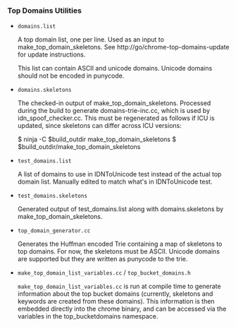 ### Top Domains Utilities

* `domains.list`

  A top domain list, one per line. Used as an input to
  make_top_domain_skeletons. See http://go/chrome-top-domains-update for update
  instructions.

  This list can contain ASCII and unicode domains. Unicode domains should not be
  encoded in punycode.


* `domains.skeletons`

  The checked-in output of make_top_domain_skeletons.  Processed during the
  build to generate domains-trie-inc.cc, which is used by
  idn_spoof_checker.cc.  This must be regenerated as follows if ICU is updated,
  since skeletons can differ across ICU versions:

  $ ninja -C $build_outdir make_top_domain_skeletons
  $ $build_outdir/make_top_domain_skeletons

* `test_domains.list`

  A list of domains to use in IDNToUnicode test instead of the actual
  top domain list. Manually edited to match what's in IDNToUnicode test.

* `test_domains.skeletons`

  Generated output of test_domains.list along with domains.skeletons
  by make_top_domain_skeletons.

* `top_domain_generator.cc`

  Generates the Huffman encoded Trie containing a map of skeletons to top
  domains. For now, the skeletons must be ASCII. Unicode domains are supported
  but they are written as punycode to the trie.

* `make_top_domain_list_variables.cc` / `top_bucket_domains.h`

  `make_top_domain_list_variables.cc` is run at compile time to generate
  information about the top bucket domains (currently, skeletons and keywords are
  created from these domains). This information is then embedded directly into
  the chrome binary, and can be accessed via the variables in the
  top_bucketdomains namespace.
